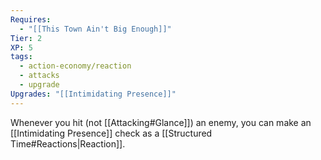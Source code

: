 ```yaml
---
Requires:
  - "[[This Town Ain't Big Enough]]"
Tier: 2
XP: 5
tags:
  - action-economy/reaction
  - attacks
  - upgrade
Upgrades: "[[Intimidating Presence]]"
---
```

Whenever you hit (not [[Attacking#Glance]]) an enemy, you can make an [[Intimidating Presence]] check as a [[Structured Time#Reactions|Reaction]].